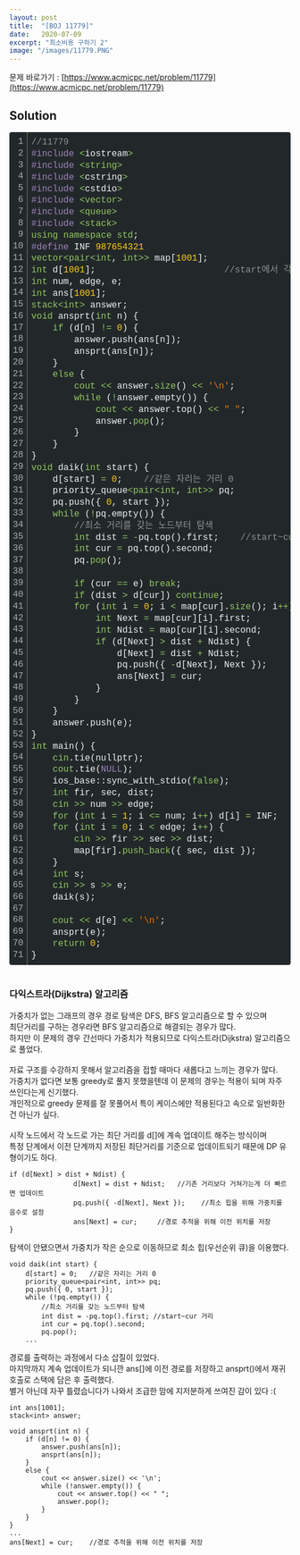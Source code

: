 ```yaml
---
layout: post
title:  "[BOJ 11779]"
date:   2020-07-09
excerpt: "최소비용 구하기 2"
image: "/images/11779.PNG"
---
```

문제 바로가기 : [https://www.acmicpc.net/problem/11779](https://www.acmicpc.net/problem/11779)

## Solution
<div class="colorscripter-code" style="color:#F1F2F3;font-family:Consolas, 'Liberation Mono', Menlo, Courier, monospace !important; position:relative !important;overflow:auto"><table class="colorscripter-code-table" style="margin:0;padding:0;border:none;background-color:#22282A;border-radius:4px;" cellspacing="0" cellpadding="0"><tr><td style="padding:6px;border-right:2px solid #4f4f4f"><div style="margin:0;padding:0;word-break:normal;text-align:right;color:#aaa;font-family:Consolas, 'Liberation Mono', Menlo, Courier, monospace !important;line-height:130%"><div style="line-height:130%">1</div><div style="line-height:130%">2</div><div style="line-height:130%">3</div><div style="line-height:130%">4</div><div style="line-height:130%">5</div><div style="line-height:130%">6</div><div style="line-height:130%">7</div><div style="line-height:130%">8</div><div style="line-height:130%">9</div><div style="line-height:130%">10</div><div style="line-height:130%">11</div><div style="line-height:130%">12</div><div style="line-height:130%">13</div><div style="line-height:130%">14</div><div style="line-height:130%">15</div><div style="line-height:130%">16</div><div style="line-height:130%">17</div><div style="line-height:130%">18</div><div style="line-height:130%">19</div><div style="line-height:130%">20</div><div style="line-height:130%">21</div><div style="line-height:130%">22</div><div style="line-height:130%">23</div><div style="line-height:130%">24</div><div style="line-height:130%">25</div><div style="line-height:130%">26</div><div style="line-height:130%">27</div><div style="line-height:130%">28</div><div style="line-height:130%">29</div><div style="line-height:130%">30</div><div style="line-height:130%">31</div><div style="line-height:130%">32</div><div style="line-height:130%">33</div><div style="line-height:130%">34</div><div style="line-height:130%">35</div><div style="line-height:130%">36</div><div style="line-height:130%">37</div><div style="line-height:130%">38</div><div style="line-height:130%">39</div><div style="line-height:130%">40</div><div style="line-height:130%">41</div><div style="line-height:130%">42</div><div style="line-height:130%">43</div><div style="line-height:130%">44</div><div style="line-height:130%">45</div><div style="line-height:130%">46</div><div style="line-height:130%">47</div><div style="line-height:130%">48</div><div style="line-height:130%">49</div><div style="line-height:130%">50</div><div style="line-height:130%">51</div><div style="line-height:130%">52</div><div style="line-height:130%">53</div><div style="line-height:130%">54</div><div style="line-height:130%">55</div><div style="line-height:130%">56</div><div style="line-height:130%">57</div><div style="line-height:130%">58</div><div style="line-height:130%">59</div><div style="line-height:130%">60</div><div style="line-height:130%">61</div><div style="line-height:130%">62</div><div style="line-height:130%">63</div><div style="line-height:130%">64</div><div style="line-height:130%">65</div><div style="line-height:130%">66</div><div style="line-height:130%">67</div><div style="line-height:130%">68</div><div style="line-height:130%">69</div><div style="line-height:130%">70</div><div style="line-height:130%">71</div></div></td><td style="padding:6px 0;text-align:left"><div style="margin:0;padding:0;color:#F1F2F3;font-family:Consolas, 'Liberation Mono', Menlo, Courier, monospace !important;line-height:130%"><div style="padding:0 6px; white-space:pre; line-height:130%"><span style="color:#919191">//11779</span></div><div style="padding:0 6px; white-space:pre; line-height:130%"><span style="color:#A082BD">#include</span>&nbsp;<span style="color:#F1F2F3"></span><span style="color:#93C763">&lt;</span>iostream<span style="color:#F1F2F3"></span><span style="color:#93C763">&gt;</span></div><div style="padding:0 6px; white-space:pre; line-height:130%"><span style="color:#A082BD">#include</span>&nbsp;<span style="color:#F1F2F3"></span><span style="color:#93C763">&lt;</span><span style="color:#93C763">string</span><span style="color:#93C763">&gt;</span></div><div style="padding:0 6px; white-space:pre; line-height:130%"><span style="color:#A082BD">#include</span>&nbsp;<span style="color:#F1F2F3"></span><span style="color:#93C763">&lt;</span>cstring<span style="color:#F1F2F3"></span><span style="color:#93C763">&gt;</span></div><div style="padding:0 6px; white-space:pre; line-height:130%"><span style="color:#A082BD">#include</span>&nbsp;<span style="color:#F1F2F3"></span><span style="color:#93C763">&lt;</span>cstdio<span style="color:#F1F2F3"></span><span style="color:#93C763">&gt;</span></div><div style="padding:0 6px; white-space:pre; line-height:130%"><span style="color:#A082BD">#include</span>&nbsp;<span style="color:#F1F2F3"></span><span style="color:#93C763">&lt;</span><span style="color:#93C763">vector</span><span style="color:#93C763">&gt;</span></div><div style="padding:0 6px; white-space:pre; line-height:130%"><span style="color:#A082BD">#include</span>&nbsp;<span style="color:#F1F2F3"></span><span style="color:#93C763">&lt;</span><span style="color:#93C763">queue</span><span style="color:#93C763">&gt;</span></div><div style="padding:0 6px; white-space:pre; line-height:130%"><span style="color:#A082BD">#include</span>&nbsp;<span style="color:#F1F2F3"></span><span style="color:#93C763">&lt;</span><span style="color:#93C763">stack</span><span style="color:#93C763">&gt;</span></div><div style="padding:0 6px; white-space:pre; line-height:130%"><span style="color:#93C763">using</span>&nbsp;<span style="color:#93C763">namespace</span>&nbsp;<span style="color:#93C763">std</span>;</div><div style="padding:0 6px; white-space:pre; line-height:130%"><span style="color:#A082BD">#define</span>&nbsp;INF&nbsp;<span style="color:#FFCD22">987654321</span></div><div style="padding:0 6px; white-space:pre; line-height:130%"><span style="color:#93C763">vector</span><span style="color:#93C763">&lt;</span><span style="color:#93C763">pair</span><span style="color:#93C763">&lt;</span><span style="color:#93C763">int</span>,&nbsp;<span style="color:#93C763">int</span><span style="color:#93C763">&gt;</span><span style="color:#F1F2F3"></span><span style="color:#93C763">&gt;</span>&nbsp;map[<span style="color:#FFCD22">1001</span>];</div><div style="padding:0 6px; white-space:pre; line-height:130%"><span style="color:#93C763">int</span>&nbsp;d[<span style="color:#FFCD22">1001</span>];&nbsp;&nbsp;&nbsp;&nbsp;&nbsp;&nbsp;&nbsp;&nbsp;&nbsp;&nbsp;&nbsp;&nbsp;&nbsp;&nbsp;&nbsp;&nbsp;&nbsp;&nbsp;&nbsp;&nbsp;&nbsp;&nbsp;&nbsp;&nbsp;<span style="color:#919191">//start에서&nbsp;각&nbsp;index번째&nbsp;노드까지&nbsp;거리</span></div><div style="padding:0 6px; white-space:pre; line-height:130%"><span style="color:#93C763">int</span>&nbsp;num,&nbsp;edge,&nbsp;e;</div><div style="padding:0 6px; white-space:pre; line-height:130%"><span style="color:#93C763">int</span>&nbsp;ans[<span style="color:#FFCD22">1001</span>];</div><div style="padding:0 6px; white-space:pre; line-height:130%"><span style="color:#93C763">stack</span><span style="color:#93C763">&lt;</span><span style="color:#93C763">int</span><span style="color:#93C763">&gt;</span>&nbsp;answer;</div><div style="padding:0 6px; white-space:pre; line-height:130%"><span style="color:#93C763">void</span>&nbsp;ansprt(<span style="color:#93C763">int</span>&nbsp;n)&nbsp;{</div><div style="padding:0 6px; white-space:pre; line-height:130%">&nbsp;&nbsp;&nbsp;&nbsp;<span style="color:#93C763">if</span>&nbsp;(d[n]&nbsp;<span style="color:#F1F2F3"></span><span style="color:#93C763">!</span><span style="color:#F1F2F3"></span><span style="color:#93C763">=</span>&nbsp;<span style="color:#FFCD22">0</span>)&nbsp;{</div><div style="padding:0 6px; white-space:pre; line-height:130%">&nbsp;&nbsp;&nbsp;&nbsp;&nbsp;&nbsp;&nbsp;&nbsp;answer.push(ans[n]);</div><div style="padding:0 6px; white-space:pre; line-height:130%">&nbsp;&nbsp;&nbsp;&nbsp;&nbsp;&nbsp;&nbsp;&nbsp;ansprt(ans[n]);</div><div style="padding:0 6px; white-space:pre; line-height:130%">&nbsp;&nbsp;&nbsp;&nbsp;}</div><div style="padding:0 6px; white-space:pre; line-height:130%">&nbsp;&nbsp;&nbsp;&nbsp;<span style="color:#93C763">else</span>&nbsp;{</div><div style="padding:0 6px; white-space:pre; line-height:130%">&nbsp;&nbsp;&nbsp;&nbsp;&nbsp;&nbsp;&nbsp;&nbsp;<span style="color:#93C763">cout</span>&nbsp;<span style="color:#F1F2F3"></span><span style="color:#93C763">&lt;</span><span style="color:#F1F2F3"></span><span style="color:#93C763">&lt;</span>&nbsp;answer.<span style="color:#93C763">size</span>()&nbsp;<span style="color:#F1F2F3"></span><span style="color:#93C763">&lt;</span><span style="color:#F1F2F3"></span><span style="color:#93C763">&lt;</span>&nbsp;<span style="color:#EC7600">'\n'</span>;</div><div style="padding:0 6px; white-space:pre; line-height:130%">&nbsp;&nbsp;&nbsp;&nbsp;&nbsp;&nbsp;&nbsp;&nbsp;<span style="color:#93C763">while</span>&nbsp;(<span style="color:#F1F2F3"></span><span style="color:#93C763">!</span>answer.empty())&nbsp;{</div><div style="padding:0 6px; white-space:pre; line-height:130%">&nbsp;&nbsp;&nbsp;&nbsp;&nbsp;&nbsp;&nbsp;&nbsp;&nbsp;&nbsp;&nbsp;&nbsp;<span style="color:#93C763">cout</span>&nbsp;<span style="color:#F1F2F3"></span><span style="color:#93C763">&lt;</span><span style="color:#F1F2F3"></span><span style="color:#93C763">&lt;</span>&nbsp;answer.top()&nbsp;<span style="color:#F1F2F3"></span><span style="color:#93C763">&lt;</span><span style="color:#F1F2F3"></span><span style="color:#93C763">&lt;</span>&nbsp;<span style="color:#EC7600">"&nbsp;"</span>;</div><div style="padding:0 6px; white-space:pre; line-height:130%">&nbsp;&nbsp;&nbsp;&nbsp;&nbsp;&nbsp;&nbsp;&nbsp;&nbsp;&nbsp;&nbsp;&nbsp;answer.<span style="color:#93C763">pop</span>();</div><div style="padding:0 6px; white-space:pre; line-height:130%">&nbsp;&nbsp;&nbsp;&nbsp;&nbsp;&nbsp;&nbsp;&nbsp;}</div><div style="padding:0 6px; white-space:pre; line-height:130%">&nbsp;&nbsp;&nbsp;&nbsp;}</div><div style="padding:0 6px; white-space:pre; line-height:130%">}</div><div style="padding:0 6px; white-space:pre; line-height:130%"><span style="color:#93C763">void</span>&nbsp;daik(<span style="color:#93C763">int</span>&nbsp;start)&nbsp;{</div><div style="padding:0 6px; white-space:pre; line-height:130%">&nbsp;&nbsp;&nbsp;&nbsp;d[start]&nbsp;<span style="color:#F1F2F3"></span><span style="color:#93C763">=</span>&nbsp;<span style="color:#FFCD22">0</span>;&nbsp;&nbsp;&nbsp;&nbsp;<span style="color:#919191">//같은&nbsp;자리는&nbsp;거리&nbsp;0</span></div><div style="padding:0 6px; white-space:pre; line-height:130%">&nbsp;&nbsp;&nbsp;&nbsp;priority_queue<span style="color:#F1F2F3"></span><span style="color:#93C763">&lt;</span><span style="color:#93C763">pair</span><span style="color:#93C763">&lt;</span><span style="color:#93C763">int</span>,&nbsp;<span style="color:#93C763">int</span><span style="color:#93C763">&gt;</span><span style="color:#F1F2F3"></span><span style="color:#93C763">&gt;</span>&nbsp;pq;</div><div style="padding:0 6px; white-space:pre; line-height:130%">&nbsp;&nbsp;&nbsp;&nbsp;pq.push({&nbsp;<span style="color:#FFCD22">0</span>,&nbsp;start&nbsp;});</div><div style="padding:0 6px; white-space:pre; line-height:130%">&nbsp;&nbsp;&nbsp;&nbsp;<span style="color:#93C763">while</span>&nbsp;(<span style="color:#F1F2F3"></span><span style="color:#93C763">!</span>pq.empty())&nbsp;{</div><div style="padding:0 6px; white-space:pre; line-height:130%">&nbsp;&nbsp;&nbsp;&nbsp;&nbsp;&nbsp;&nbsp;&nbsp;<span style="color:#919191">//최소&nbsp;거리를&nbsp;갖는&nbsp;노드부터&nbsp;탐색</span></div><div style="padding:0 6px; white-space:pre; line-height:130%">&nbsp;&nbsp;&nbsp;&nbsp;&nbsp;&nbsp;&nbsp;&nbsp;<span style="color:#93C763">int</span>&nbsp;dist&nbsp;<span style="color:#F1F2F3"></span><span style="color:#93C763">=</span>&nbsp;<span style="color:#F1F2F3"></span><span style="color:#93C763">-</span>pq.top().first;&nbsp;&nbsp;&nbsp;&nbsp;<span style="color:#919191">//start~cur&nbsp;거리</span></div><div style="padding:0 6px; white-space:pre; line-height:130%">&nbsp;&nbsp;&nbsp;&nbsp;&nbsp;&nbsp;&nbsp;&nbsp;<span style="color:#93C763">int</span>&nbsp;cur&nbsp;<span style="color:#F1F2F3"></span><span style="color:#93C763">=</span>&nbsp;pq.top().second;</div><div style="padding:0 6px; white-space:pre; line-height:130%">&nbsp;&nbsp;&nbsp;&nbsp;&nbsp;&nbsp;&nbsp;&nbsp;pq.<span style="color:#93C763">pop</span>();</div><div style="padding:0 6px; white-space:pre; line-height:130%">&nbsp;&nbsp;&nbsp;&nbsp;&nbsp;&nbsp;&nbsp;&nbsp;</div><div style="padding:0 6px; white-space:pre; line-height:130%">&nbsp;&nbsp;&nbsp;&nbsp;&nbsp;&nbsp;&nbsp;&nbsp;<span style="color:#93C763">if</span>&nbsp;(cur&nbsp;<span style="color:#F1F2F3"></span><span style="color:#93C763">=</span><span style="color:#F1F2F3"></span><span style="color:#93C763">=</span>&nbsp;e)&nbsp;<span style="color:#93C763">break</span>;</div><div style="padding:0 6px; white-space:pre; line-height:130%">&nbsp;&nbsp;&nbsp;&nbsp;&nbsp;&nbsp;&nbsp;&nbsp;<span style="color:#93C763">if</span>&nbsp;(dist&nbsp;<span style="color:#F1F2F3"></span><span style="color:#93C763">&gt;</span>&nbsp;d[cur])&nbsp;<span style="color:#93C763">continue</span>;</div><div style="padding:0 6px; white-space:pre; line-height:130%">&nbsp;&nbsp;&nbsp;&nbsp;&nbsp;&nbsp;&nbsp;&nbsp;<span style="color:#93C763">for</span>&nbsp;(<span style="color:#93C763">int</span>&nbsp;i&nbsp;<span style="color:#F1F2F3"></span><span style="color:#93C763">=</span>&nbsp;<span style="color:#FFCD22">0</span>;&nbsp;i&nbsp;<span style="color:#F1F2F3"></span><span style="color:#93C763">&lt;</span>&nbsp;map[cur].<span style="color:#93C763">size</span>();&nbsp;i<span style="color:#F1F2F3"></span><span style="color:#93C763">+</span><span style="color:#F1F2F3"></span><span style="color:#93C763">+</span>)&nbsp;{</div><div style="padding:0 6px; white-space:pre; line-height:130%">&nbsp;&nbsp;&nbsp;&nbsp;&nbsp;&nbsp;&nbsp;&nbsp;&nbsp;&nbsp;&nbsp;&nbsp;<span style="color:#93C763">int</span>&nbsp;Next&nbsp;<span style="color:#F1F2F3"></span><span style="color:#93C763">=</span>&nbsp;map[cur][i].first;</div><div style="padding:0 6px; white-space:pre; line-height:130%">&nbsp;&nbsp;&nbsp;&nbsp;&nbsp;&nbsp;&nbsp;&nbsp;&nbsp;&nbsp;&nbsp;&nbsp;<span style="color:#93C763">int</span>&nbsp;Ndist&nbsp;<span style="color:#F1F2F3"></span><span style="color:#93C763">=</span>&nbsp;map[cur][i].second;</div><div style="padding:0 6px; white-space:pre; line-height:130%">&nbsp;&nbsp;&nbsp;&nbsp;&nbsp;&nbsp;&nbsp;&nbsp;&nbsp;&nbsp;&nbsp;&nbsp;<span style="color:#93C763">if</span>&nbsp;(d[Next]&nbsp;<span style="color:#F1F2F3"></span><span style="color:#93C763">&gt;</span>&nbsp;dist&nbsp;<span style="color:#F1F2F3"></span><span style="color:#93C763">+</span>&nbsp;Ndist)&nbsp;{</div><div style="padding:0 6px; white-space:pre; line-height:130%">&nbsp;&nbsp;&nbsp;&nbsp;&nbsp;&nbsp;&nbsp;&nbsp;&nbsp;&nbsp;&nbsp;&nbsp;&nbsp;&nbsp;&nbsp;&nbsp;d[Next]&nbsp;<span style="color:#F1F2F3"></span><span style="color:#93C763">=</span>&nbsp;dist&nbsp;<span style="color:#F1F2F3"></span><span style="color:#93C763">+</span>&nbsp;Ndist;&nbsp;&nbsp;&nbsp;&nbsp;&nbsp;&nbsp;&nbsp;&nbsp;&nbsp;&nbsp;&nbsp;&nbsp;&nbsp;&nbsp;&nbsp;&nbsp;<span style="color:#919191">//기존&nbsp;거리보다&nbsp;거쳐가는게&nbsp;더&nbsp;빠르면&nbsp;업데이트</span></div><div style="padding:0 6px; white-space:pre; line-height:130%">&nbsp;&nbsp;&nbsp;&nbsp;&nbsp;&nbsp;&nbsp;&nbsp;&nbsp;&nbsp;&nbsp;&nbsp;&nbsp;&nbsp;&nbsp;&nbsp;pq.push({&nbsp;<span style="color:#F1F2F3"></span><span style="color:#93C763">-</span>d[Next],&nbsp;Next&nbsp;});&nbsp;&nbsp;&nbsp;&nbsp;&nbsp;&nbsp;&nbsp;&nbsp;<span style="color:#919191">//최소&nbsp;힙을&nbsp;위해&nbsp;가중치를&nbsp;음수로&nbsp;설정</span></div><div style="padding:0 6px; white-space:pre; line-height:130%">&nbsp;&nbsp;&nbsp;&nbsp;&nbsp;&nbsp;&nbsp;&nbsp;&nbsp;&nbsp;&nbsp;&nbsp;&nbsp;&nbsp;&nbsp;&nbsp;ans[Next]&nbsp;<span style="color:#F1F2F3"></span><span style="color:#93C763">=</span>&nbsp;cur;&nbsp;&nbsp;&nbsp;&nbsp;&nbsp;&nbsp;&nbsp;&nbsp;&nbsp;&nbsp;&nbsp;&nbsp;&nbsp;&nbsp;&nbsp;&nbsp;&nbsp;&nbsp;&nbsp;&nbsp;<span style="color:#919191">//경로&nbsp;추적을&nbsp;위해&nbsp;이전&nbsp;위치를&nbsp;저장</span></div><div style="padding:0 6px; white-space:pre; line-height:130%">&nbsp;&nbsp;&nbsp;&nbsp;&nbsp;&nbsp;&nbsp;&nbsp;&nbsp;&nbsp;&nbsp;&nbsp;}</div><div style="padding:0 6px; white-space:pre; line-height:130%">&nbsp;&nbsp;&nbsp;&nbsp;&nbsp;&nbsp;&nbsp;&nbsp;}</div><div style="padding:0 6px; white-space:pre; line-height:130%">&nbsp;&nbsp;&nbsp;&nbsp;}</div><div style="padding:0 6px; white-space:pre; line-height:130%">&nbsp;&nbsp;&nbsp;&nbsp;answer.push(e);</div><div style="padding:0 6px; white-space:pre; line-height:130%">}</div><div style="padding:0 6px; white-space:pre; line-height:130%"><span style="color:#93C763">int</span>&nbsp;main()&nbsp;{</div><div style="padding:0 6px; white-space:pre; line-height:130%">&nbsp;&nbsp;&nbsp;&nbsp;<span style="color:#93C763">cin</span>.tie(nullptr);</div><div style="padding:0 6px; white-space:pre; line-height:130%">&nbsp;&nbsp;&nbsp;&nbsp;<span style="color:#93C763">cout</span>.tie(<span style="color:#A082BD">NULL</span>);</div><div style="padding:0 6px; white-space:pre; line-height:130%">&nbsp;&nbsp;&nbsp;&nbsp;ios_base::sync_with_stdio(<span style="color:#93C763">false</span>);</div><div style="padding:0 6px; white-space:pre; line-height:130%">&nbsp;&nbsp;&nbsp;&nbsp;<span style="color:#93C763">int</span>&nbsp;fir,&nbsp;sec,&nbsp;dist;</div><div style="padding:0 6px; white-space:pre; line-height:130%">&nbsp;&nbsp;&nbsp;&nbsp;<span style="color:#93C763">cin</span>&nbsp;<span style="color:#F1F2F3"></span><span style="color:#93C763">&gt;</span><span style="color:#F1F2F3"></span><span style="color:#93C763">&gt;</span>&nbsp;num&nbsp;<span style="color:#F1F2F3"></span><span style="color:#93C763">&gt;</span><span style="color:#F1F2F3"></span><span style="color:#93C763">&gt;</span>&nbsp;edge;</div><div style="padding:0 6px; white-space:pre; line-height:130%">&nbsp;&nbsp;&nbsp;&nbsp;<span style="color:#93C763">for</span>&nbsp;(<span style="color:#93C763">int</span>&nbsp;i&nbsp;<span style="color:#F1F2F3"></span><span style="color:#93C763">=</span>&nbsp;<span style="color:#FFCD22">1</span>;&nbsp;i&nbsp;<span style="color:#F1F2F3"></span><span style="color:#93C763">&lt;</span><span style="color:#F1F2F3"></span><span style="color:#93C763">=</span>&nbsp;num;&nbsp;i<span style="color:#F1F2F3"></span><span style="color:#93C763">+</span><span style="color:#F1F2F3"></span><span style="color:#93C763">+</span>)&nbsp;d[i]&nbsp;<span style="color:#F1F2F3"></span><span style="color:#93C763">=</span>&nbsp;INF;</div><div style="padding:0 6px; white-space:pre; line-height:130%">&nbsp;&nbsp;&nbsp;&nbsp;<span style="color:#93C763">for</span>&nbsp;(<span style="color:#93C763">int</span>&nbsp;i&nbsp;<span style="color:#F1F2F3"></span><span style="color:#93C763">=</span>&nbsp;<span style="color:#FFCD22">0</span>;&nbsp;i&nbsp;<span style="color:#F1F2F3"></span><span style="color:#93C763">&lt;</span>&nbsp;edge;&nbsp;i<span style="color:#F1F2F3"></span><span style="color:#93C763">+</span><span style="color:#F1F2F3"></span><span style="color:#93C763">+</span>)&nbsp;{</div><div style="padding:0 6px; white-space:pre; line-height:130%">&nbsp;&nbsp;&nbsp;&nbsp;&nbsp;&nbsp;&nbsp;&nbsp;<span style="color:#93C763">cin</span>&nbsp;<span style="color:#F1F2F3"></span><span style="color:#93C763">&gt;</span><span style="color:#F1F2F3"></span><span style="color:#93C763">&gt;</span>&nbsp;fir&nbsp;<span style="color:#F1F2F3"></span><span style="color:#93C763">&gt;</span><span style="color:#F1F2F3"></span><span style="color:#93C763">&gt;</span>&nbsp;sec&nbsp;<span style="color:#F1F2F3"></span><span style="color:#93C763">&gt;</span><span style="color:#F1F2F3"></span><span style="color:#93C763">&gt;</span>&nbsp;dist;</div><div style="padding:0 6px; white-space:pre; line-height:130%">&nbsp;&nbsp;&nbsp;&nbsp;&nbsp;&nbsp;&nbsp;&nbsp;map[fir].<span style="color:#93C763">push_back</span>({&nbsp;sec,&nbsp;dist&nbsp;});</div><div style="padding:0 6px; white-space:pre; line-height:130%">&nbsp;&nbsp;&nbsp;&nbsp;}</div><div style="padding:0 6px; white-space:pre; line-height:130%">&nbsp;&nbsp;&nbsp;&nbsp;<span style="color:#93C763">int</span>&nbsp;s;</div><div style="padding:0 6px; white-space:pre; line-height:130%">&nbsp;&nbsp;&nbsp;&nbsp;<span style="color:#93C763">cin</span>&nbsp;<span style="color:#F1F2F3"></span><span style="color:#93C763">&gt;</span><span style="color:#F1F2F3"></span><span style="color:#93C763">&gt;</span>&nbsp;s&nbsp;<span style="color:#F1F2F3"></span><span style="color:#93C763">&gt;</span><span style="color:#F1F2F3"></span><span style="color:#93C763">&gt;</span>&nbsp;e;</div><div style="padding:0 6px; white-space:pre; line-height:130%">&nbsp;&nbsp;&nbsp;&nbsp;daik(s);</div><div style="padding:0 6px; white-space:pre; line-height:130%">&nbsp;&nbsp;&nbsp;&nbsp;</div><div style="padding:0 6px; white-space:pre; line-height:130%">&nbsp;&nbsp;&nbsp;&nbsp;<span style="color:#93C763">cout</span>&nbsp;<span style="color:#F1F2F3"></span><span style="color:#93C763">&lt;</span><span style="color:#F1F2F3"></span><span style="color:#93C763">&lt;</span>&nbsp;d[e]&nbsp;<span style="color:#F1F2F3"></span><span style="color:#93C763">&lt;</span><span style="color:#F1F2F3"></span><span style="color:#93C763">&lt;</span>&nbsp;<span style="color:#EC7600">'\n'</span>;</div><div style="padding:0 6px; white-space:pre; line-height:130%">&nbsp;&nbsp;&nbsp;&nbsp;ansprt(e);</div><div style="padding:0 6px; white-space:pre; line-height:130%">&nbsp;&nbsp;&nbsp;&nbsp;<span style="color:#93C763">return</span>&nbsp;<span style="color:#FFCD22">0</span>;</div><div style="padding:0 6px; white-space:pre; line-height:130%">}</div></div><div style="text-align:right;margin-top:-13px;margin-right:5px;font-size:9px;font-style:italic"><a href="http://colorscripter.com/info#e" target="_blank" style="color:#4f4f4ftext-decoration:none">Colored by Color Scripter</a></div></td><td style="vertical-align:bottom;padding:0 2px 4px 0"><a href="http://colorscripter.com/info#e" target="_blank" style="text-decoration:none;color:white"><span style="font-size:9px;word-break:normal;background-color:#4f4f4f;color:white;border-radius:10px;padding:1px">cs</span></a></td></tr></table></div>

<br/>

### 다익스트라(Dijkstra) 알고리즘
가중치가 없는 그래프의 경우 경로 탐색은 DFS, BFS 알고리즘으로 할 수 있으며<br>
최단거리를 구하는 경우라면 BFS 알고리즘으로 해결되는 경우가 많다.<br>
하지만 이 문제의 경우 간선마다 가중치가 적용되므로 다익스트라(Dijkstra) 알고리즘으로 풀었다.<br>
<br>
자료 구조를 수강하지 못해서 알고리즘을 접할 때마다 새롭다고 느끼는 경우가 많다.<br>
가중치가 없다면 보통 greedy로 풀지 못했을텐데 이 문제의 경우는 적용이 되며 자주 쓰인다는게 신기했다.<br>
개인적으로 greedy 문제를 잘 못풀어서 특이 케이스에만 적용된다고 속으로 일반화한건 아닌가 싶다.<br>
<br>
시작 노드에서 각 노드로 가는 최단 거리를 d[]에 계속 업데이트 해주는 방식이며<br>
특정 단계에서 이전 단계까지 저장된 최단거리를 기준으로 업데이트되기 때문에 DP 유형이기도 하다.<br>
```
if (d[Next] > dist + Ndist) {
				d[Next] = dist + Ndist;   //기존 거리보다 거쳐가는게 더 빠르면 업데이트
				pq.push({ -d[Next], Next });	//최소 힙을 위해 가중치를 음수로 설정
				ans[Next] = cur;     //경로 추적을 위해 이전 위치를 저장
}
```
탐색이 안됐으면서 가중치가 작은 순으로 이동하므로 최소 힙(우선순위 큐)을 이용했다.
```
void daik(int start) {
	d[start] = 0;	//같은 자리는 거리 0
	priority_queue<pair<int, int>> pq;
	pq.push({ 0, start });
	while (!pq.empty()) {
		//최소 거리를 갖는 노드부터 탐색
		int dist = -pq.top().first;	//start~cur 거리
		int cur = pq.top().second;
		pq.pop();
    ...
```
경로를 출력하는 과정에서 다소 삽질이 있었다.<br>
마지막까지 계속 업데이트가 되니깐 ans[]에 이전 경로를 저장하고 ansprt()에서 재귀 호출로 스택에 담은 후 출력했다.<br>
별거 아닌데 자꾸 틀렸습니다가 나와서 조급한 맘에 지저분하게 쓰여진 감이 있다 :(<br>
```
int ans[1001];
stack<int> answer;

void ansprt(int n) {
	if (d[n] != 0) {
		answer.push(ans[n]);
		ansprt(ans[n]);
	}
	else {
		cout << answer.size() << '\n';
		while (!answer.empty()) {
			cout << answer.top() << " ";
			answer.pop();
		}
	}
}
...
ans[Next] = cur;	//경로 추적을 위해 이전 위치를 저장
```

<script src="https://utteranc.es/client.js"
        repo="yooniversal/blog-comments"
        issue-term="pathname"
        theme="github-light"
        crossorigin="anonymous"
        async>
</script>
